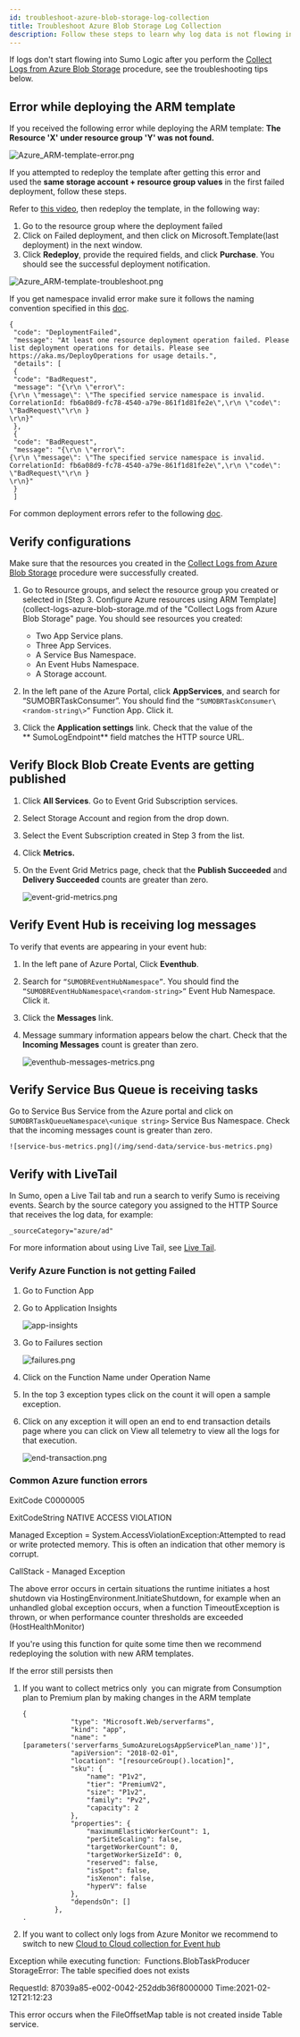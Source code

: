 ```yaml
---
id: troubleshoot-azure-blob-storage-log-collection
title: Troubleshoot Azure Blob Storage Log Collection
description: Follow these steps to learn why log data is not flowing into Sumo from Azure Blob Storage.
---
```


If logs don't start flowing into Sumo Logic after you perform the [Collect Logs from Azure Blob Storage](collect-logs-azure-blob-storage.md) procedure, see the troubleshooting tips below.

## Error while deploying the ARM template

If you received the following error while deploying the ARM template: **The Resource 'X' under resource group 'Y' was not found.**

![Azure_ARM-template-error.png](/img/send-data/Azure_ARM-template-error.png)

If you attempted to redeploy the template after getting this error and used the **same storage account + resource group values** in the first failed deployment, follow these steps.

Refer to [this video](https://sumologic.link/6e020df8d1d7), then redeploy the template, in the following way: 

1. Go to the resource group where the deployment failed
1. Click on Failed deployment, and then click on Microsoft.Template(last deployment) in the next window.
1. Click **Redeploy**, provide the required fields, and click **Purchase**. You should see the successful deployment notification.

![Azure_ARM-template-troubleshoot.png](/img/send-data/Azure_ARM-template-troubleshoot.png)

If you get namespace invalid error make sure it follows the naming convention specified in this [doc](https://docs.microsoft.com/en-us/rest/api/servicebus/create-namespace).

```
{
 "code": "DeploymentFailed",
 "message": "At least one resource deployment operation failed. Please list deployment operations for details. Please see https://aka.ms/DeployOperations for usage details.",
 "details": [
 {
 "code": "BadRequest",
 "message": "{\r\n \"error\":
{\r\n \"message\": \"The specified service namespace is invalid. CorrelationId: fb6a08d9-fc78-4540-a79e-861f1d81fe2e\",\r\n \"code\": \"BadRequest\"\r\n }
\r\n}"
 },
 {
 "code": "BadRequest",
 "message": "{\r\n \"error\":
{\r\n \"message\": \"The specified service namespace is invalid. CorrelationId: fb6a08d9-fc78-4540-a79e-861f1d81fe2e\",\r\n \"code\": \"BadRequest\"\r\n }
\r\n}"
 }
 ]
```

For common deployment errors refer to the following [doc](https://docs.microsoft.com/en-us/azure/azure-resource-manager/templates/common-deployment-errors). 

## Verify configurations

Make sure that the resources you created in the [Collect Logs from Azure Blob Storage](collect-logs-azure-blob-storage.md) procedure were successfully created.

1. Go to Resource groups, and select the resource group you created or selected in [Step 3. Configure Azure resources using ARM Template](collect-logs-azure-blob-storage.md of the "Collect Logs from Azure Blob Storage" page. You should see resources you created:

   * Two App Service plans. 
   * Three App Services.
   * A Service Bus Namespace.
   * An Event Hubs Namespace.
   * A Storage account.

1. In the left pane of the Azure Portal, click **AppServices**, and search for “SUMOBRTaskConsumer”. You should find the `“SUMOBRTaskConsumer\<random-string\>”` Function App. Click it. 
1. Click the **Application settings** link. Check that the value of the ** SumoLogEndpoint** field matches the HTTP source URL. 

## Verify Block Blob Create Events are getting published

1. Click **All Services**. Go to Event Grid Subscription services. 
1. Select Storage Account and region from the drop down.
1. Select the Event Subscription created in Step 3 from the list.
1. Click **Metrics.**
1. On the Event Grid Metrics page, check that the **Publish Succeeded** and **Delivery Succeeded** counts are greater than zero.

    ![event-grid-metrics.png](/img/send-data/event-grid-metrics.png)

## Verify Event Hub is receiving log messages

To verify that events are appearing in your event hub:

1. In the left pane of Azure Portal, Click **Eventhub**.
1. Search for `“SUMOBREventHubNamespace”`. You should find the `“SUMOBREventHubNamespace\<random-string>”` Event Hub Namespace. Click it. 
1. Click the **Messages** link.
1. Message summary information appears below the chart. Check that the **Incoming Messages** count is greater than zero.

    ![eventhub-messages-metrics.png](/img/send-data/eventhub-messages-metrics.png)

## Verify Service Bus Queue is receiving tasks

Go to Service Bus Service from the Azure portal and click on `SUMOBRTaskQueueNamespace\<unique string>` Service Bus Namespace. Check that the incoming messages count is greater than zero.  

    ![service-bus-metrics.png](/img/send-data/service-bus-metrics.png)

## Verify with LiveTail

In Sumo, open a Live Tail tab and run a search to verify Sumo is receiving events. Search by the source category you assigned to the HTTP Source that receives the log data, for example:  

`_sourceCategory="azure/ad"`  

For more information about using Live Tail, see [Live Tail](/docs/search/Live-Tail). 

### Verify Azure Function is not getting Failed

1. Go to Function App
1. Go to Application Insights

    ![app-insights](/img/send-data/app-insights.png)

1. Go to Failures section

    ![failures.png](/img/send-data/failures.png)

1. Click on the Function Name under Operation Name
1. In the top 3 exception types click on the count it will open a sample exception.
1. Click on any exception it will open an end to end transaction details page where you can click on View all telemetry to view all the logs for that execution.

    ![end-transaction.png](/img/send-data/end-transaction.png)

### Common Azure function errors

ExitCode C0000005

ExitCodeString NATIVE ACCESS VIOLATION

Managed Exception = System.AccessViolationException:Attempted to read or
write protected memory. This is often an indication that other memory is
corrupt.

CallStack - Managed Exception

The above error occurs in certain situations the runtime initiates a
host shutdown via HostingEnvironment.InitiateShutdown, for example when
an unhandled global exception occurs, when a function TimeoutException
is thrown, or when performance counter thresholds are exceeded
(HostHealthMonitor)

If you're using this function for quite some time then we recommend
redeploying the solution with new ARM templates.

If the error still persists then

1. If you want to collect metrics only  you can migrate from Consumption plan to Premium plan by making changes in the ARM template 

    ```
    {
                "type": "Microsoft.Web/serverfarms",
                "kind": "app",
                "name": "[parameters('serverfarms_SumoAzureLogsAppServicePlan_name')]",
                "apiVersion": "2018-02-01",
                "location": "[resourceGroup().location]",
                "sku": {
                    "name": "P1v2",
                    "tier": "PremiumV2",
                    "size": "P1v2",
                    "family": "Pv2",
                    "capacity": 2
                },
                "properties": {
                    "maximumElasticWorkerCount": 1,
                    "perSiteScaling": false,
                    "targetWorkerCount": 0,
                    "targetWorkerSizeId": 0,
                    "reserved": false,
                    "isSpot": false,
                    "isXenon": false,
                    "hyperV": false
                },
                "dependsOn": []
            },
    .
    ```

2. If you want to collect only logs from Azure Monitor we recommend to switch to new [Cloud to Cloud collection for Event hub](../../hosted-collectors/cloud-to-cloud-integration-framework/azure-event-hubs-source.md)

Exception while executing function:  Functions.BlobTaskProducer
StorageError: The table specified does not exists 

RequestId: 87039a85-e002-0042-252ddb36f8000000 Time:2021-02-12T21:12:23

This error occurs when the FileOffsetMap table is not created inside
Table service.
